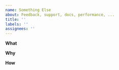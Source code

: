```yaml
---
name: Something Else
about: Feedback, support, docs, performance, ...
title: ''
labels: ''
assignees: ''
---
```


**What**

**Why**

**How**
